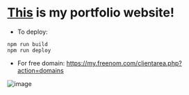 # [This](https://virejdasani.github.io) is my portfolio website!

- To deploy:

```
npm run build
npm run deploy
```

- For free domain: https://my.freenom.com/clientarea.php?action=domains

![image](https://user-images.githubusercontent.com/67495678/171572860-0770cba5-7e66-427f-953e-a3afa9670555.png)
